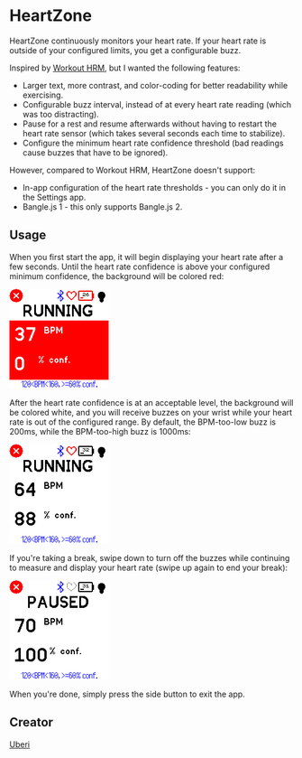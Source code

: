 # HeartZone

HeartZone continuously monitors your heart rate. If your heart rate is outside of your configured limits, you get a configurable buzz.

Inspired by [Workout HRM](https://github.com/espruino/BangleApps/tree/master/apps/wohrm), but I wanted the following features:

* Larger text, more contrast, and color-coding for better readability while exercising.
* Configurable buzz interval, instead of at every heart rate reading (which was too distracting).
* Pause for a rest and resume afterwards without having to restart the heart rate sensor (which takes several seconds each time to stabilize).
* Configure the minimum heart rate confidence threshold (bad readings cause buzzes that have to be ignored).

However, compared to Workout HRM, HeartZone doesn't support:

* In-app configuration of the heart rate thresholds - you can only do it in the Settings app.
* Bangle.js 1 - this only supports Bangle.js 2.

## Usage

When you first start the app, it will begin displaying your heart rate after a few seconds. Until the heart rate confidence is above your configured minimum confidence, the background will be colored red:

![Start screen](screenshots/start.png)

After the heart rate confidence is at an acceptable level, the background will be colored white, and you will receive buzzes on your wrist while your heart rate is out of the configured range. By default, the BPM-too-low buzz is 200ms, while the BPM-too-high buzz is 1000ms:

![Screen while we are monitoring](screenshots/running.png)

If you're taking a break, swipe down to turn off the buzzes while continuing to measure and display your heart rate (swipe up again to end your break):

![Screen while we are paused](screenshots/paused.png)

When you're done, simply press the side button to exit the app.

## Creator

[Uberi](https://github.com/Uberi)
